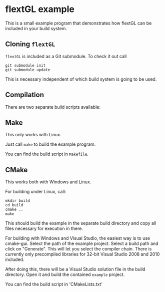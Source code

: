 flextGL example
===============

This is a small example program that demonstrates how flextGL can be included in your build system.

Cloning `flextGL`
---------------

`flextGL` is included as a Git submodule. To check it out call

    git submodule init
    git submodule update

This is necessary independent of which build system is going to be used.

Compilation
-----------

There are two separate build scripts available:

Make
----

This only works with Linux.

Just call `make` to build the example program.

You can find the build script in `Makefile`.

CMake
-----

This works both with Windows and Linux.

For building under Linux, call:

    mkdir build
    cd build
    cmake ..
    make

This should build the example in the separate build directory and copy all files necessary for execution in there.

For building with Windows and Visual Studio, the easiest way is to use cmake-gui. Select the path of the example
project. Select a build path and click on "Generate". This will let you select the compiler chain. There is currently only precompiled libraries for 32-bit Visual Studio 2008 and 2010 included.

After doing this, there will be a Visual Studio solution file in the build directory. Open it and build the contained `example` project.

You can find the build script in 'CMakeLists.txt'